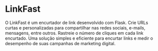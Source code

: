 # LinkFast
O LinkFast é um encurtador de link desenvolvido com Flask. Crie URLs curtas e personalizadas para compartilhar nas redes sociais, e-mails, mensagens, entre outros. Rastreie o número de cliques em cada link encurtado. Uma solução simples e eficiente para encurtar links e medir o desempenho de suas campanhas de marketing digital.
